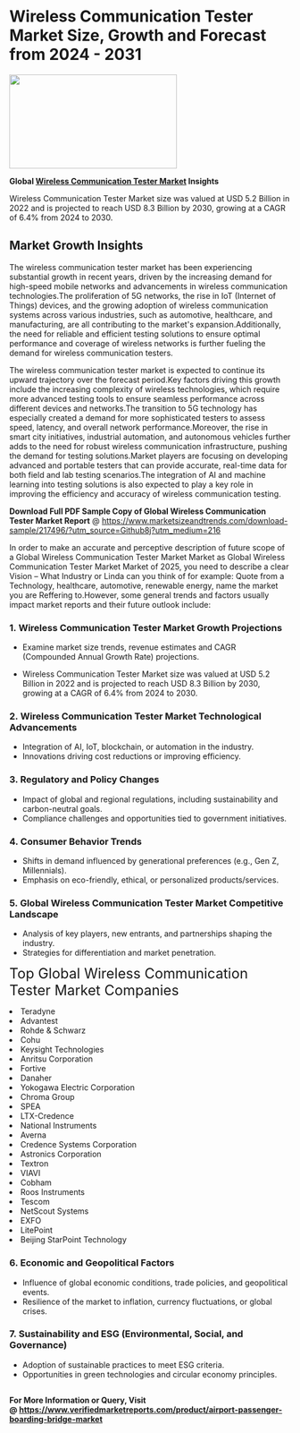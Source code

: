 <H1>Wireless Communication Tester Market Size, Growth and Forecast from 2024 - 2031</H1><img class="aligncenter size-medium wp-image-584254" src="https://thirdeyenews.in/wp-content/uploads/2024/09/Global-Market-Research-300x168.jpeg" alt="" width="300" height="168" /><p><strong>Global&nbsp;<a href="https://www.marketsizeandtrends.com/download-sample/217496/?utm_source=Github8j?utm_medium=216">Wireless Communication Tester Market</a> Insights</strong></p><p>Wireless Communication Tester Market size was valued at USD 5.2 Billion in 2022 and is projected to reach USD 8.3 Billion by 2030, growing at a CAGR of 6.4% from 2024 to 2030.</p><p><h2>Market Growth Insights</h2> <p>The wireless communication tester market has been experiencing substantial growth in recent years, driven by the increasing demand for high-speed mobile networks and advancements in wireless communication technologies.The proliferation of 5G networks, the rise in IoT (Internet of Things) devices, and the growing adoption of wireless communication systems across various industries, such as automotive, healthcare, and manufacturing, are all contributing to the market's expansion.Additionally, the need for reliable and efficient testing solutions to ensure optimal performance and coverage of wireless networks is further fueling the demand for wireless communication testers.</p> <p>The wireless communication tester market is expected to continue its upward trajectory over the forecast period.Key factors driving this growth include the increasing complexity of wireless technologies, which require more advanced testing tools to ensure seamless performance across different devices and networks.The transition to 5G technology has especially created a demand for more sophisticated testers to assess speed, latency, and overall network performance.Moreover, the rise in smart city initiatives, industrial automation, and autonomous vehicles further adds to the need for robust wireless communication infrastructure, pushing the demand for testing solutions.Market players are focusing on developing advanced and portable testers that can provide accurate, real-time data for both field and lab testing scenarios.The integration of AI and machine learning into testing solutions is also expected to play a key role in improving the efficiency and accuracy of wireless communication testing.<p><span class=""><strong>Download Full PDF Sample Copy of Global Wireless Communication Tester Market Report</strong> @ <a href="https://www.marketsizeandtrends.com/download-sample/217496/?utm_source=Github8j?utm_medium=216" target="_blank">https://www.marketsizeandtrends.com/download-sample/217496/?utm_source=Github8j?utm_medium=216</a></span></p><p>In order to make an accurate and perceptive description of future scope of a Global&nbsp;Wireless Communication Tester Market Market as Global&nbsp;Wireless Communication Tester Market Market of 2025, you need to describe a clear Vision &ndash; What Industry or Linda can you think of for example: Quote from a Technology, healthcare, automotive, renewable energy, name the market you are Reffering to.However, some general trends and factors usually impact market reports and their future outlook include:</p><h3>1.&nbsp;<strong>Wireless Communication Tester Market Growth Projections</strong></h3><ul><li>Examine market size trends, revenue estimates and CAGR (Compounded Annual Growth Rate) projections.</li><li><p>Wireless Communication Tester Market size was valued at USD 5.2 Billion in 2022 and is projected to reach USD 8.3 Billion by 2030, growing at a CAGR of 6.4% from 2024 to 2030.</p></li></ul><h3>2.&nbsp;<strong>Wireless Communication Tester Market Technological Advancements</strong></h3><ul><li>Integration of AI, IoT, blockchain, or automation in the industry.</li><li>Innovations driving cost reductions or improving efficiency.</li></ul><h3>3.&nbsp;<strong>Regulatory and Policy Changes</strong></h3><ul><li>Impact of global and regional regulations, including sustainability and carbon-neutral goals.</li><li>Compliance challenges and opportunities tied to government initiatives.</li></ul><h3>4.&nbsp;<strong>Consumer Behavior Trends</strong></h3><ul><li>Shifts in demand influenced by generational preferences (e.g., Gen Z, Millennials).</li><li>Emphasis on eco-friendly, ethical, or personalized products/services.</li></ul><h3>5.&nbsp;<strong>Global Wireless Communication Tester Market Competitive Landscape</strong></h3><ul><li>Analysis of key players, new entrants, and partnerships shaping the industry.</li><li>Strategies for differentiation and market penetration.</li></ul><p data-pm-slice="1 1 []"><span style="color: inherit; font-family: inherit; font-size: 25px;">Top Global Wireless Communication Tester Market Companies</span></p><div class="" data-test-id=""><p><li>Teradyne</li><li> Advantest</li><li> Rohde & Schwarz</li><li> Cohu</li><li> Keysight Technologies</li><li> Anritsu Corporation</li><li> Fortive</li><li> Danaher</li><li> Yokogawa Electric Corporation</li><li> Chroma Group</li><li> SPEA</li><li> LTX-Credence</li><li> National Instruments</li><li> Averna</li><li> Credence Systems Corporation</li><li> Astronics Corporation</li><li> Textron</li><li> VIAVI</li><li> Cobham</li><li> Roos Instruments</li><li> Tescom</li><li> NetScout Systems</li><li> EXFO</li><li> LitePoint</li><li> Beijing StarPoint Technology</li></p></div><h3>6.&nbsp;<strong>Economic and Geopolitical Factors</strong></h3><ul><li>Influence of global economic conditions, trade policies, and geopolitical events.</li><li>Resilience of the market to inflation, currency fluctuations, or global crises.</li></ul><h3>7.&nbsp;<strong>Sustainability and ESG (Environmental, Social, and Governance)</strong></h3><ul><li>Adoption of sustainable practices to meet ESG criteria.</li><li>Opportunities in green technologies and circular economy principles.</li></ul><h2><strong style="font-size: 14px;">For More Information or Query, Visit @&nbsp;</strong><a style="background-color: #ffffff; font-size: 14px;" href="https://www.marketsizeandtrends.com/report/wireless-communication-tester-market/" target="_blank">https://www.verifiedmarketreports.com/product/airport-passenger-boarding-bridge-market</a></h2>